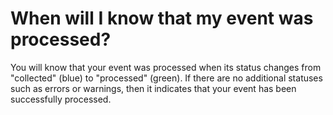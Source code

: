 # When will I know that my event was processed?

You will know that your event was processed when its status changes from "collected" (blue) to "processed" (green). If
there are no additional statuses such as errors or warnings, then it indicates that your event has been successfully
processed.
